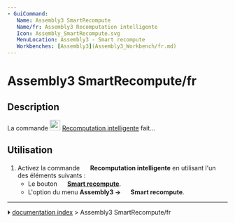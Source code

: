 ```yaml
---
- GuiCommand:
   Name: Assembly3 SmartRecompute
   Name/fr: Assembly3 Recomputation intelligente
   Icon: Assembly_SmartRecompute.svg‎‎
   MenuLocation: Assembly3 - Smart recompute
   Workbenches: [Assembly3](Assembly3_Workbench/fr.md)
---
```


# Assembly3 SmartRecompute/fr

## Description

La commande <img alt="" src=images/Assembly_SmartRecompute.svg  style="width:24px;"> [Recomputation intelligente](Assembly3_SmartRecompute/fr.md) fait\...

## Utilisation

1.  Activez la commande <img alt="" src=images/Assembly_SmartRecompute.svg  style="width:16px;"> **Recomputation intelligente** en utilisant l\'un des éléments suivants :
    -   Le bouton **<img src="images/Assembly_SmartRecompute.svg" width=16px> [Smart recompute](Assembly3_SmartRecompute/fr.md)**.
    -   L\'option du menu **Assembly3 → <img src="images/Assembly_SmartRecompute.svg" width=16px> Smart recompute**.



---
⏵ [documentation index](../README.md) > Assembly3 SmartRecompute/fr
